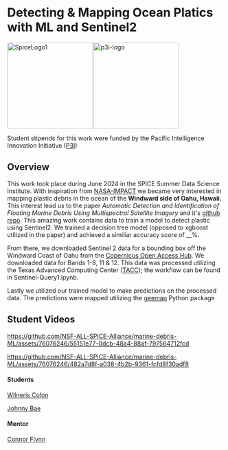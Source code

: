 # Detecting & Mapping Ocean Platics with ML and Sentinel2

<div style="display: flex; flex-direction: row;">
    <img src="https://github.com/NSF-ALL-SPICE-Alliance/marine-debris-ML/assets/76076246/1521c60c-e40c-4b39-84ae-8feab2e8c91b" alt="SpiceLogo1" width="200"/>
    <img src="https://github.com/NSF-ALL-SPICE-Alliance/marine-debris-ML/assets/76076246/6b7b2573-7fb7-4d1e-bd82-6ee3bc99c6c1" alt="p3i-logo" width="200"/>
</div>

Student stipends for this work were funded by the Pacific Intelligence Innovation Initiative ([P3I](https://hawaiip3i.org/))



## Overview 

This work took place during June 2024 in the SPICE Summer Data Science Institute. With inspiration from [NASA-IMPACT](https://github.com/NASA-IMPACT/marine_debris_ML) we became very interested in mapping plastic debris in the ocean of the **Windward side of Oahu, Hawaii.** This interest lead us to the paper *Automatic Detection and Identification of Floating Marine Debris Using Multispectral Satellite Imagery* and it's [github repo](https://github.com/miguelmendesduarte/Floating-Marine-Debris-Data). This amazing work contains data to train a model to detect plastic using Sentinel2. We trained a decision tree model (opposed to xgboost utilized in the paper) and achieved a similiar accuracy score of __%. 

From there, we downloaded Sentinel 2 data for a bounding box off the Windward Coast of Oahu from the [Copernicus Open Access Hub](https://dataspace.copernicus.eu/). We downloaded data for Bands 1-8, 11 & 12. This data was processed utilizing the Texas Advanced Computing Center ([TACC](https://tacc.utexas.edu/)); the workflow can be found in Sentinel-Query1.ipynb. 

Lastly we utilized our trained model to make predictions on the processed data. The predictions were mapped utilizing the [geemap](https://geemap.org/) Python package


## Student Videos



https://github.com/NSF-ALL-SPICE-Alliance/marine-debris-ML/assets/76076246/55151e77-0dcb-48a4-88af-797564712fcd




https://github.com/NSF-ALL-SPICE-Alliance/marine-debris-ML/assets/76076246/482a7d8f-a038-4b2b-9361-fcfd8f30adf8




#### Students 

[Wilneris Colon ](https://github.com/wcarri)

[Johnny Bae](https://github.com/9un-Bae)

#### Mentor 

[Connor Flynn](https://github.com/ConnorFlynn)




